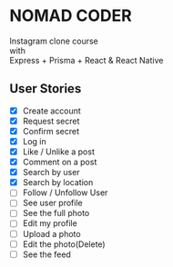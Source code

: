 # NOMAD CODER

Instagram clone course
<br>
with
<br>
Express + Prisma + React & React Native

## User Stories

- [x] Create account
- [x] Request secret
- [x] Confirm secret
- [x] Log in
- [x] Like / Unlike a post
- [x] Comment on a post
- [x] Search by user
- [x] Search by location
- [ ] Follow / Unfollow User
- [ ] See user profile
- [ ] See the full photo
- [ ] Edit my profile
- [ ] Upload a photo
- [ ] Edit the photo(Delete)
- [ ] See the feed
